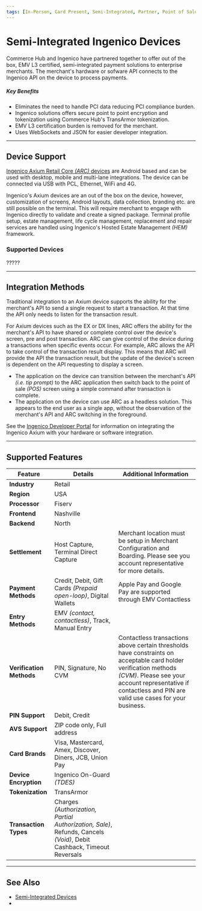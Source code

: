 ```yaml
---
tags: [In-Person, Card Present, Semi-Integrated, Partner, Point of Sale, Terminal, Device]
---
```


# Semi-Integrated Ingenico Devices

Commerce Hub and Ingenico have partnered together to offer out of the box, EMV L3 certified, semi-integrated payment solutions to enterprise merchants. The merchant's hardware or sofware API connects to the Ingenico API on the device to process payments.

##### Key Benefits

- Eliminates the need to handle PCI data reducing PCI compliance burden.
- Ingenico solutions offers secure point to point encryption and tokenization using Commerce Hub's TransArmor tokenization.
- EMV L3 certification burden is removed for the merchant.
- Uses WebSockets and JSON for easier developer integration.

---

## Device Support

[Ingenico Axium Retail Core *(ARC)* devices](https://ingenico.com/us-en/products-services/payment-terminals/axium) are Android based and can be used with desktop, mobile and multi-lane integrations. The device can be connected via USB with PCL, Ethernet, WiFi and 4G.

Ingenico's Axium devices are an out of the box on the device, however, customization of screens, Android layouts, data collection, branding etc. are still possible on the terminal. This will require merchant to engage with Ingenico directly to validate and create a signed package. Terminal profile setup, estate management, life cycle management, replacement and repair services are handled using Ingenico's Hosted Estate Management *(HEM)* framework.

### Supported Devices

?????

---

## Integration Methods

Traditional integration to an Axium device supports the ability for the merchant's API to send a single request to start a transaction. At that time the API only needs to listen for the transaction result.

For Axium devices such as the EX or DX lines, ARC offers the ability for the merchant's API to have shared or complete control over the device's screen, pre and post transaction. ARC can give control of the device during a transactions when specific events occur. For example, ARC allows the API to take control of the transaction result display. This means that ARC will provide the API the transaction result, but the update of the device's screen is dependent on the API requesting to display a screen.

- The application on the device can transition between the merchant's API *(i.e. tip prompt)* to the ARC application then switch back to the point of sale *(POS)* screen using a simple command after transaction is complete.
- The application on the device can use ARC as a headless solution. This appears to the end user as a single app, without the observation of the merchant's API and ARC switching in the foreground.

See the [Ingenico Developer Portal](https://developer.ingenico.us/) for information on integrating the Ingenico Axium with your hardware or software integration.

---

## Supported Features

| Feature | Details | Additional Information |
| ----- | ----- | ----- |
| **Industry** | Retail | |
| **Region** | USA | |
| **Processor** | Fiserv | |
| **Frontend** | Nashville | |
| **Backend** | North | |
| **Settlement** | Host Capture, Terminal Direct Capture | Merchant location must be setup in Merchant Configuration and Boarding. Please see you account representative for more details. |
| **Payment Methods** | Credit, Debit, Gift Cards *(Prepaid open-loop)*, Digital Wallets | Apple Pay and Google Pay are supported through EMV Contactless |
| **Entry Methods** | EMV *(contact, contactless)*, Track, Manual Entry | |
| **Verification Methods** | PIN, Signature, No CVM | Contactless transactions above certain thresholds have constraints on acceptable card holder verification methods *(CVM)*. Please see your account representative if contactless and PIN are valid use cases for your business. |
| **PIN Support** | Debit, Credit | |
| **AVS Support** | ZIP code only, Full address | |
| **Card Brands** | Visa, Mastercard, Amex, Discover, Diners, JCB, Union Pay | |
| **Device Encryption** | Ingenico On-Guard *(TDES)* | |
| **Tokenization** | TransArmor | |
| **Transaction Types** | Charges *(Authorization, Partial Authorization, Sale)*, Refunds, Cancels *(Void)*, Debit Cashback, Timeout Reversals | |

---

## See Also

- [Semi-Integrated Devices](?path=docs/In-Person/Integrations/Semi-Integrated.md)
- 